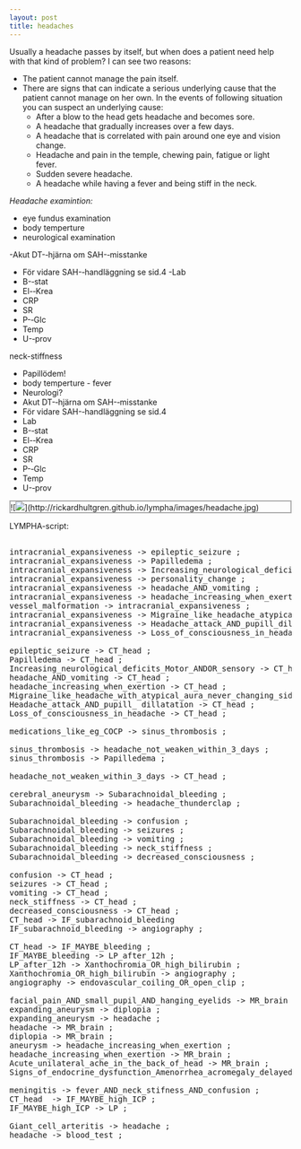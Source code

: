 ```yaml
---
layout: post
title: headaches
---
```


Usually a headache passes by itself, but when does a patient need help with that kind of problem? I can see two reasons:
- The patient cannot manage the pain itself.
- There are signs that can indicate a serious underlying cause that the patient cannot manage on her own. In the events of following situation you can suspect an underlying cause:
  - After a blow to the head gets headache and becomes sore.
  - A headache that gradually increases over a few days.
  - A headache that is correlated with pain around one eye and vision change.
  - Headache and pain in the temple, chewing pain, fatigue or light fever.
  - Sudden severe headache.
  - A headache while having a fever and being stiff in the neck.
 
 
*Headache examintion:*
- eye fundus examination
- body temperture
- neurological examination

-Akut DT-­‐hjärna om SAH-­‐misstanke
- För vidare SAH-­‐handläggning se sid.4
-Lab
- B-­‐stat
- El-­‐Krea
- CRP
- SR
- P-­‐Glc
- Temp
- U-­‐prov

neck-stiffness
- Papillödem!
- body temperture - fever
- Neurologi?
- Akut DT-­‐hjärna om SAH-­‐misstanke
- För vidare SAH-­‐handläggning se sid.4
- Lab
- B-­‐stat
- El-­‐Krea
- CRP
- SR
- P-­‐Glc
- Temp
- U-­‐prov







<p class="dragscroll" style="border:0.2em solid #aaaaaa;">
![<img src="http:
//rickardhultgren.github.io/lympha/images/headache.jpg">](http://rickardhultgren.github.io/lympha/images/headache.jpg)
</p>
LYMPHA-script:



<pre class="dragscroll">

intracranial_expansiveness -> epileptic_seizure ;
intracranial_expansiveness -> Papilledema ;
intracranial_expansiveness -> Increasing_neurological_deficits_Motor_ANDOR_sensory ;
intracranial_expansiveness -> personality_change ;
intracranial_expansiveness -> headache_AND_vomiting ;
intracranial_expansiveness -> headache_increasing_when_exertion ;
vessel_malformation -> intracranial_expansiveness ;
intracranial_expansiveness -> Migraine_like_headache_atypical_aura_never_changing_side ;
intracranial_expansiveness -> Headache_attack_AND_pupill_dillatation ;
intracranial_expansiveness -> Loss_of_consciousness_in_headache ;

epileptic_seizure -> CT_head ;
Papilledema -> CT_head ;
Increasing_neurological_deficits_Motor_ANDOR_sensory -> CT_head ;
headache_AND_vomiting -> CT_head ;
headache_increasing_when_exertion -> CT_head ;
Migraine_like_headache_with_atypical_aura_never_changing_side -> CT_head ;
Headache_attack_AND_pupill_ dillatation -> CT_head ;
Loss_of_consciousness_in_headache -> CT_head ;

medications_like_eg_COCP -> sinus_thrombosis ;

sinus_thrombosis -> headache_not_weaken_within_3_days ;
sinus_thrombosis -> Papilledema ;

headache_not_weaken_within_3_days -> CT_head ;

cerebral_aneurysm -> Subarachnoidal_bleeding ;
Subarachnoidal_bleeding -> headache_thunderclap ;

Subarachnoidal_bleeding -> confusion ;
Subarachnoidal_bleeding -> seizures ;
Subarachnoidal_bleeding -> vomiting ;
Subarachnoidal_bleeding -> neck_stiffness ;
Subarachnoidal_bleeding -> decreased_consciousness ;

confusion -> CT_head ;
seizures -> CT_head ;
vomiting -> CT_head ;
neck_stiffness -> CT_head ;
decreased_consciousness -> CT_head ;
CT_head -> IF_subarachnoid_bleeding 
IF_subarachnoid_bleeding -> angiography ;

CT_head -> IF_MAYBE_bleeding ;
IF_MAYBE_bleeding -> LP_after_12h ;
LP_after_12h -> Xanthochromia_OR_high_bilirubin ;
Xanthochromia_OR_high_bilirubin -> angiography ;
angiography -> endovascular_coiling_OR_open_clip ;

facial_pain_AND_small_pupil_AND_hanging_eyelids -> MR_brain ;
expanding_aneurysm -> diplopia ;
expanding_aneurysm -> headache ;
headache -> MR_brain ;
diplopia -> MR_brain ;
aneurysm -> headache_increasing_when_exertion ;
headache_increasing_when_exertion -> MR_brain ;
Acute_unilateral_ache_in_the_back_of_head -> MR_brain ; 
Signs_of_endocrine_dysfunction_Amenorrhea_acromegaly_delayed_lung_growth  -> MR_brain ;

meningitis -> fever_AND_neck_stifness_AND_confusion ;
CT_head  -> IF_MAYBE_high_ICP ;
IF_MAYBE_high_ICP -> LP ;

Giant_cell_arteritis -> headache ;
headache -> blood_test ;

</pre>




